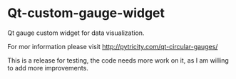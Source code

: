 Qt-custom-gauge-widget
======================
Qt gauge custom widget for data visualization.

For mor information please visit http://pytricity.com/qt-circular-gauges/ 

This is a release for testing, the code needs more work on it, as I am willing to add more improvements.
